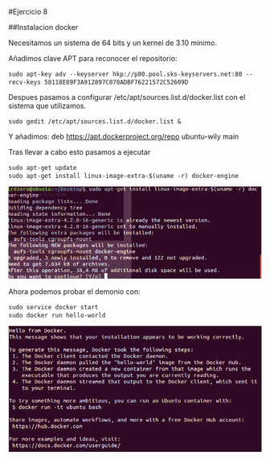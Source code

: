 #Ejercicio 8

##Instalacion docker

Necesitamos un sistema de 64 bits y un kernel de 3.10 mínimo. 

Añadimos clave APT para reconocer el repositorio:

    sudo apt-key adv --keyserver hkp://p80.pool.sks-keyservers.net:80 --recv-keys 58118E89F3A912897C070ADBF76221572C52609D

Despues pasamos a configurar /etc/apt/sources.list.d/docker.list con el sistema que utilizamos.

    sudo gedit /etc/apt/sources.list.d/docker.list &
    
Y añadimos: deb https://apt.dockerproject.org/repo ubuntu-wily main

Tras llevar a cabo esto pasamos a ejecutar

    sudo apt-get update
    sudo apt-get install linux-image-extra-$(uname -r) docker-engine
    
![](snapshot11.png)

Ahora podemos probar el demonio con:

    sudo service docker start
    sudo docker run hello-world
    
![](snapshot12.png)
    
